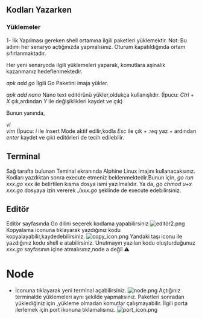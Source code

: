 
## Kodları Yazarken

### Yüklemeler
1- İlk Yapılması gereken shell ortamına ilgili paketleri yüklemektir.
Not: Bu adımı her senaryo açtığınızda yapmalısınız. Oturum kapatıldığında ortam sıfırlanmaktadır.

Her yeni senaryoda ilgili yüklemeleri yaparak, komutlara aşinalık kazanmanız hedeflenmektedir.

*apk add go*    İlgili Go Paketini imaja yükler.

*apk add nano*  Nano text editörünü yükler,oldukça kullanışlıdır.
(İpucu: *Ctrl* + *X* çık,ardından *Y* ile değişiklikleri kaydet ve çık)

Bunun yanında,

*vi*  
*vim*
(İpucu: *i* ile Insert Mode aktif edilir,kodla *Esc* ile çık + *:wq* yaz + ardından *enter* kaydet ve çık)
editörleri de tecih edilebilir.

## Terminal

Sağ tarafta bulunan Teminal ekranında Alphine Linux imajını kullanacaksınız.
Kodları yazdıktan sonra execute etmeniz beklenmektedir.Bunun için,
*go run xxx.go*
xxx ile belirtilen kısma dosya ismi yazılmalıdır.
Ya da,
*go chmod u+x xxx.go*
dosyaya izin vererek
*./xxx.go*
şeklinde de execute edebilirsiniz.


## Editör

Editör sayfasında Go dilini seçerek kodlama yapabilirsiniz
![editör2.png](https://gitlab.bulutbilisimciler.com/bb-public/scenarios/-/raw/master/go/Assets/editor2.PNG)
Kopyalama iconuna tıklayarak yazdığınız kodu kopyalayabilir,kaydedebilirsiniz.
![copy_icon.png](https://gitlab.bulutbilisimciler.com/bb-public/scenarios/-/raw/master/go/Assets/copy_icon.PNG)
Yandaki taşı iconu ile yazdığınız kodu shell e atabilirsiniz.
Unutmayın yazılan kodu oluşturduğunuz *xxx.go* sayfasının içine atmalısınız,node a değil ⚠️

# Node 

+ İconuna tıklayarak yeni terminal açabilirsiniz.
![node.png](https://gitlab.bulutbilisimciler.com/bb-public/scenarios/-/raw/master/go/Assets/node.PNG)
Açtığınız terminalde yüklemeleri aynı şekilde yapmalısınız.
Paketleri sonradan yüklediğiniz için ,yükleme olmadan komutlar çalışmayabilir.
İlgili porta ilerlemek için port ikonuna tıklamalısınız.
![port_icon.png](https://gitlab.bulutbilisimciler.com/bb-public/scenarios/-/raw/master/go/Assets/go_port_icon.PNG)
